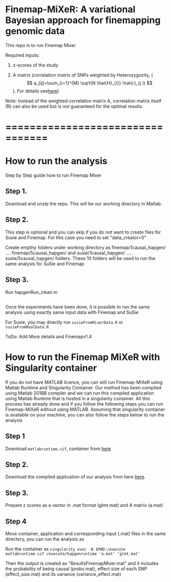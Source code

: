 # Finemap-MiXeR: A variational Bayesian approach for finemapping genomic data



This repo is to run Finemap Mixer 

Required inputs:

1) z-scores of the study 

2) A matrix (correlation matrix of SNPs weighted by Heterozygozity, ( $$ a_{ij}=\sum_{i=1}^{M} \sqrt{N \hat{H}_{i}} \hat{r}_{j i} $$).   For details see[here](https://www.biorxiv.org/content/10.1101/2022.11.30.518509v2.full.pdf))

Note: Instead of the weighted correlation matrix A, correlation matrix itself (R) can also be used but is not guaranteed for the optimal results.

# =================================
# How to run the analysis

Step by Step guide how to run Finemap Mixer


## Step 1. 

Download and unzip the repo. This will be our working directory in Matlab.

## Step 2. 
This step is optional and you can skip if you do not want to create files for Susie and Finemap. For this case you need to set "data_creator=0"

Create empthy folders under working directory as finemap/1causal_hapgen/ .... finemap/5causal_hapgen/  and             susie/1causal_hapgen/ ..... susie/5causal_hapgen/ folders. These 10 folders will be used to run the same analysis for SuSie and Finemap

## Step 3.

Run hapgenRun_clean.m

##
Once the experiments have been done, it is possible to run the same analysis using exactly same input data with Finemap and SuSie

For Susie, you may directly run ``susieFromMixerData.R`` or ``susieFromRealData.R``

ToDo: Add More details and Finemapv1.4

# How to run the Finemap MiXeR with Singularity container


 
 If you do not have MATLAB licence, you can still run Finemap-MiXeR using Matlab Runtime and Singularity Container. Our method has been compiled using Matlab 2018B compiler  and  we can run this compiled application using Matlab Runtime that is hosted in a singularity container. All this process has already done and if you follow the following steps you can run Finemap-MiXeR without using MATLAB. Assuming that singularity container is available on your machine, you can also follow the steps below to run the analysis

## Step 1
Download ``matlabruntime.sif``,  container from [here](https://drive.google.com/file/d/1tJ14nauquF_GZg10gOB1Mj2EIsXXYbLC/view?usp=drive_link)

## Step 2. 
Download the compiled application of our analysis from here [here](https://drive.google.com/file/d/1SoLpSclxm5NsGSEz2nWfN0CawuicWid7/view?usp=sharing).

## Step 3. 
Prepare z scores as a vector in .mat format (glmt.mat) and A matrix (a.mat)

## Step 4 

Move container, application and corresponding input (.mat) files in the same directory, you can run the analysis as

Run the container as  `singularity exec -B $PWD:/execute  matlabruntime.sif /execute/hapgenruntime 'a.mat' 'glmt.mat' `

Then the output is created as "ResultsFinemapMixer.mat" and it includes the probability of being causal (probs.mat), effect size of each SNP (effect_size.mat) and its variance (variance_effect.mat)
